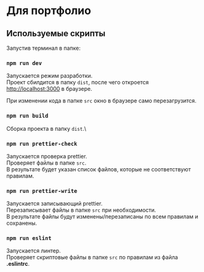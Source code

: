 # Для портфолио

## Используемые скрипты

Запустив терминал в папке:

### `npm run dev`

Запускается режим разработки.\
Проект сбилдится в папку `dist`, после чего откроется [http://localhost:3000](http://localhost:3000) в браузере.

При изменении кода в папке `src` окно в браузере само перезагрузится.

### `npm run build`

Сборка проекта в папку `dist`.\

### `npm run prettier-check`

Запускается проверка prettier.\
Проверяет файлы в папке `src`.\
В результате будет указан список файлов, которые не соответствуют правилам.

### `npm run prettier-write`

Запускается записывающий prettier.\
Перезаписывает файлы в папке `src` при необходимости.\
В результате файлы будут изменены/перезаписаны по всем правилам и сохранены.

### `npm run eslint`

Запускается линтер.\
Проверяет скриптовые файлы в папке `src` по правилам из файла **.eslintrc**.
